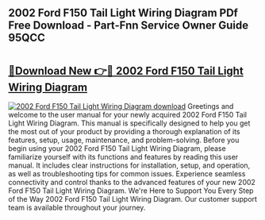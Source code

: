 ## 2002 Ford F150 Tail Light Wiring Diagram PDf Free Download - Part-Fnn Service Owner Guide 95QCC

# <h2><a href="http://dfsvrp8.blite.top/?on=2002+Ford+F150+Tail+Light+Wiring+Diagram">🔗Download New 👉🔴 2002 Ford F150 Tail Light Wiring Diagram</a></h2>

[![2002 Ford F150 Tail Light Wiring Diagram download](https://i.imgur.com/lujVjoI.png)](http://dfsvrp8.blite.top/?on=2002+Ford+F150+Tail+Light+Wiring+Diagram)
Greetings and welcome to the user manual for your newly acquired 2002 Ford F150 Tail Light Wiring Diagram. This manual is specifically designed to help you get the most out of your product by providing a thorough explanation of its features, setup, usage, maintenance, and problem-solving. Before you begin using your 2002 Ford F150 Tail Light Wiring Diagram, please familiarize yourself with its functions and features by reading this user manual. It includes clear instructions for installation, setup, and operation, as well as troubleshooting tips for common issues. Experience seamless connectivity and control thanks to the advanced features of your new 2002 Ford F150 Tail Light Wiring Diagram. We're Here to Support You Every Step of the Way 2002 Ford F150 Tail Light Wiring Diagram. Our customer support team is available throughout your journey.
